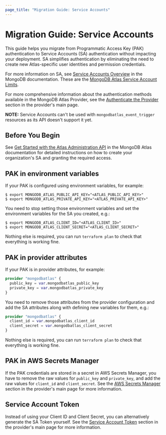 ```yaml
---
page_title: "Migration Guide: Service Accounts"
---
```


# Migration Guide: Service Accounts

This guide helps you migrate from Programmatic Access Key (PAK) authentication to Service
Accounts (SA) authentication without impacting your deployment. SA simplifies authentication by eliminating the need to create new Atlas-specific user identities and permission credentials.

For more information on SA, see [Service Accounts Overview](https://www.mongodb.com/docs/atlas/api/service-accounts-overview/) in the MongoDB documentation.
These are the [MongoDB Atlas Service Account Limits](https://www.mongodb.com/docs/manual/reference/limits/#mongodb-atlas-service-account-limits).

For more comprehensive information about the authentication methods available in the MongoDB Atlas Provider, see the [Authenticate the Provider](../#authenticate-the-provider) section in the provider's main page.

**NOTE:** Service Accounts can't be used with `mongodbatlas_event_trigger` resources as its API doesn't support it yet.

## Before You Begin

See [Get Started with the Atlas Administration API](https://www.mongodb.com/docs/atlas/configure-api-access/#grant-programmatic-access-to-an-organization) in the MongoDB Atlas documentation for detailed instructions on how to create your organization's SA and granting the required access.

## PAK in environment variables

If your PAK is configured using environment variables, for example:
```shell
$ export MONGODB_ATLAS_PUBLIC_API_KEY="<ATLAS_PUBLIC_API_KEY>"
$ export MONGODB_ATLAS_PRIVATE_API_KEY="<ATLAS_PRIVATE_API_KEY>"
```

You need to stop setting those environment variables and set the environment variables for the SA you created, e.g.:
```shell
$ export MONGODB_ATLAS_CLIENT_ID="<ATLAS_CLIENT_ID>"
$ export MONGODB_ATLAS_CLIENT_SECRET="<ATLAS_CLIENT_SECRET>"
```

Nothing else is required, you can run `terraform plan` to check that everything is working fine.

## PAK in provider attributes

If your PAK is in provider attributes, for example:
```terraform
provider "mongodbatlas" {
  public_key = var.mongodbatlas_public_key
  private_key = var.mongodbatlas_private_key
}
```

You need to remove those attributes from the provider configuration and add the SA attributes along with defining new variables for them, e.g.:

```terraform
provider "mongodbatlas" {
  client_id = var.mongodbatlas_client_id
  client_secret = var.mongodbatlas_client_secret
}
```

Nothing else is required, you can run `terraform plan` to check that everything is working fine.

## PAK in AWS Secrets Manager

If the PAK credentials are stored in a secret in AWS Secrets Manager, you have to remove the raw values for `public_key` and `private_key`, and add the raw values for `client_id` and `client_secret`. See the [AWS Secrets Manager](../index/#aws-secrets-manager) section in the provider's main page for more information.

## Service Account Token

Instead of using your Client ID and Client Secret, you can alternatively generate the SA Token yourself. See the [Service Account Token](../index/#service-account-token) section in the provider's main page for more information.
